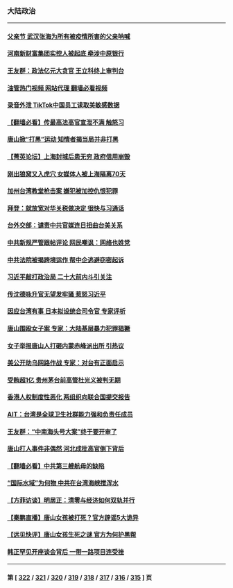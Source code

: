 ### 大陆政治
---
#### [父亲节 武汉张海为所有被疫情所害的父亲呐喊](../../pages/ncid277/n13762770.md?06192045) 
#### [河南新财富集团实控人被起底 牵涉中原银行](../../pages/ncid277/n13762741.md?06192045) 
#### [王友群：政法亿元大贪官 王立科终上审判台](../../pages/ncid277/n13762583.md?06192045) 
#### [油管热门视频 网站代理 翻墙必看视频](http://209.222.30.114:81/youtube.html?06192045)
#### [录音外泄 TikTok中国员工读取美敏感数据](../../pages/ncid277/n13762495.md?06192045) 
#### [【翻墙必看】传最高法高官宣泄不满 触怒习](../../pages/ncid277/n13762580.md?06192045) 
#### [唐山掀“打黑”运动 知情者揭当局并非打黑](../../pages/ncid277/n13762504.md?06192045) 
#### [【菁英论坛】上海封城后患无穷 政府信用崩毁](../../pages/ncid277/n13762424.md?06192045) 
#### [刚出狼窝又入虎穴 女媒体人被上海隔离70天](../../pages/ncid277/n13762308.md?06192045) 
#### [加州台湾教堂枪击案 嫌犯被加控仇恨犯罪](../../pages/ncid277/n13762434.md?06192045) 
#### [拜登：就放宽对华关税做决定 很快与习通话](../../pages/ncid277/n13762428.md?06192045) 
#### [台外交部：谴责中共官媒连日扭曲台美关系](../../pages/ncid277/n13762371.md?06192045) 
#### [中共新规严管跟帖评论 网民嘲讽：网络也姓党](../../pages/ncid277/n13762276.md?06192045) 
#### [中共法院被揭跨境运作 帮中企逃避窃密起诉](../../pages/ncid277/n13761140.md?06192045) 
#### [习近平敲打政治局 二十大前内斗引关注](../../pages/ncid277/n13762226.md?06192045) 
#### [传沈德咏升官无望发牢骚 惹怒习近平](../../pages/ncid277/n13762177.md?06192045) 
#### [因应台湾有事 日本拟设统合司令官 专家评析](../../pages/ncid277/n13762232.md?06192045) 
#### [唐山围殴女子案 专家：大陆基层暴力犯罪猖獗](../../pages/ncid277/n13762195.md?06192045) 
#### [女子举报唐山人打砸内蒙赤峰派出所 引热议](../../pages/ncid277/n13762218.md?06192045) 
#### [美公开助乌网路作战 专家：对台有正面启示](../../pages/ncid277/n13762198.md?06192045) 
#### [受贿超1亿 贵州茅台前高管杜光义被判无期](../../pages/ncid277/n13762147.md?06192045) 
#### [香港人权制度性恶化 两组织向联合国提交报告](../../pages/ncid277/n13762176.md?06192045) 
#### [AIT：台湾是全球卫生社群能力强和负责任成员](../../pages/ncid277/n13762104.md?06192045) 
#### [王友群：“中南海头号大案”终于要开审了](../../pages/ncid277/n13761877.md?06192045) 
#### [唐山打人事件非偶然 河北成批高官倒下背后](../../pages/ncid277/n13762052.md?06192045) 
#### [【翻墙必看】中共第三艘航母的缺陷](../../pages/ncid277/n13762111.md?06192045) 
#### [“国际水域”为何物 中共在台湾海峡搅浑水](../../pages/ncid277/n13762058.md?06192045) 
#### [【方菲访谈】明居正：清零与经济如何双轨并行](../../pages/ncid277/n13761827.md?06192045) 
#### [【秦鹏直播】唐山女孩被打死？官方辟谣5大诡异](../../pages/ncid277/n13761961.md?06192045) 
#### [【远见快评】唐山女孩生死之谜 官方为何护黑帮](../../pages/ncid277/n13761963.md?06192045) 
#### [韩正罕见开座谈会背后 一带一路项目连受挫](../../pages/ncid277/n13761858.md?06192045) 

---
#### 第 [ [322](./322.md?06192045) / [321](./321.md?06192045) / [320](./320.md?06192045) / [319](./319.md?06192045) / [318](./318.md?06192045) / [317](./317.md?06192045) / [316](./316.md?06192045) / [315](./315.md?06192045) ] 页
